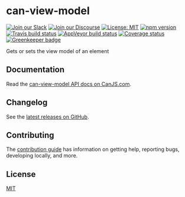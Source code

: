 # can-view-model

[![Join our Slack](https://img.shields.io/badge/slack-join%20chat-611f69.svg)](https://www.bitovi.com/community/slack?utm_source=badge&utm_medium=badge&utm_campaign=pr-badge&utm_content=badge)
[![Join our Discourse](https://img.shields.io/discourse/https/forums.bitovi.com/posts.svg)](https://forums.bitovi.com/?utm_source=badge&utm_medium=badge&utm_campaign=pr-badge&utm_content=badge)
[![License: MIT](https://img.shields.io/badge/license-MIT-blue.svg)](https://github.com/canjs/can-view-model/blob/master/LICENSE.md)
[![npm version](https://badge.fury.io/js/can-view-model.svg)](https://www.npmjs.com/package/can-view-model)
[![Travis build status](https://travis-ci.org/canjs/can-view-model.svg?branch=master)](https://travis-ci.org/canjs/can-view-model)
[![AppVeyor build status](https://ci.appveyor.com/api/projects/status/github/canjs/can-view-model?branch=master&svg=true)](https://ci.appveyor.com/project/matthewp/can-view-model)
[![Coverage status](https://coveralls.io/repos/github/canjs/can-view-model/badge.svg?branch=master)](https://coveralls.io/github/canjs/can-view-model?branch=master)
[![Greenkeeper badge](https://badges.greenkeeper.io/canjs/can-view-model.svg)](https://greenkeeper.io/)

Gets or sets the view model of an element

## Documentation

Read the [can-view-model API docs on CanJS.com](https://canjs.com/doc/can-view-model.html).

## Changelog

See the [latest releases on GitHub](https://github.com/canjs/can-view-model/releases).

## Contributing

The [contribution guide](https://github.com/canjs/can-view-model/blob/master/CONTRIBUTING.md) has information on getting help, reporting bugs, developing locally, and more.

## License

[MIT](https://github.com/canjs/can-view-model/blob/master/LICENSE.md)
